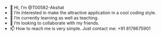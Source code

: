 - 👋 Hi, I’m @T00582-Akshat
- 👀 I’m interested in make the attractive application in a cool coding style.
- 🌱 I’m currently learning as well as teaching.
- 💞️ I’m looking to collaborate with my friends.
- 📫 How to reach me is very simple. Just contact me: +91 8178675901

<!---
T00582-Akshat/T00582-Akshat is a ✨ special ✨ repository because its `README.md` (this file) appears on your GitHub profile.
You can click the Preview link to take a look at your changes.
--->
